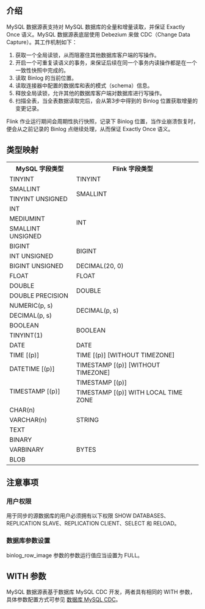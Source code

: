 ## 介绍

MySQL 数据源表支持对 MySQL 数据库的全量和增量读取，并保证 Exactly Once 语义。MySQL 数据源表底层使用 Debezium 来做 CDC（Change Data Capture）。其工作机制如下：
1. 获取一个全局读锁，从而阻塞住其他数据库客户端的写操作。
2. 开启一个可重复读语义的事务，来保证后续在同一个事务内读操作都是在一个一致性快照中完成的。
3. 读取 Binlog 的当前位置。
4. 读取连接器中配置的数据库和表的模式（schema）信息。
5. 释放全局读锁，允许其他的数据库客户端对数据库进行写操作。
6. 扫描全表，当全表数据读取完后，会从第3步中得到的 Binlog 位置获取增量的变更记录。

Flink 作业运行期间会周期性执行快照，记录下 Binlog 位置，当作业崩溃恢复时，便会从之前记录的 Binlog 点继续处理，从而保证 Exactly Once 语义。

## 类型映射
<table>
  <tr>
    <th><b>MySQL 字段类型</th>
    <th><b>Flink 字段类型</th>
  </tr>
  <tr>
    <td>TINYINT</td>
    <td>TINYINT</td>
  </tr>
  <tr>
    <td>SMALLINT</td>
    <td rowspan="2">SMALLINT</td>
  </tr>
  <tr>
    <td>TINYINT UNSIGNED</td>
  </tr>
  <tr>
    <td>INT</td>
    <td rowspan="3">INT</td>
  </tr>
  <tr>
    <td>MEDIUMINT</td>
  </tr>
  <tr>
    <td>SMALLINT UNSIGNED</td>
  </tr>
  <tr>
    <td>BIGINT</td>
    <td rowspan="2">BIGINT</td>
  </tr>
  <tr>
    <td>INT UNSIGNED</td>
    <td></td>
  </tr>
  <tr>
    <td>BIGINT UNSIGNED</td>
    <td>DECIMAL(20, 0)</td>
  </tr>
  <tr>
    <td>FLOAT</td>
    <td>FLOAT</td>
  </tr>
  <tr>
    <td>DOUBLE</td>
    <td rowspan="2">DOUBLE</td>
  </tr>
  <tr>
    <td>DOUBLE PRECISION</td>
  </tr>
  <tr>
    <td>NUMERIC(p, s)</td>
    <td rowspan="2">DECIMAL(p, s)</td>
  </tr>
  <tr>
    <td>DECIMAL(p, s)</td>
  </tr>
  <tr>
    <td>BOOLEAN</td>
    <td rowspan="2">BOOLEAN</td>
  </tr>
  <tr>
    <td>TINYINT(1)</td>
  </tr>
  <tr>
    <td>DATE</td>
    <td>DATE</td>
  </tr>
  <tr>
    <td>TIME [(p)]</td>
    <td>TIME [(p)] [WITHOUT TIMEZONE]</td>
  </tr>
  <tr>
    <td>DATETIME [(p)]</td>
    <td>TIMESTAMP [(p)] [WITHOUT TIMEZONE]</td>
  </tr>
  <tr>
    <td rowspan="2">TIMESTAMP [(p)]</td>
    <td>TIMESTAMP [(p)]</td>
  </tr>
  <tr>
    <td>TIMESTAMP [(p)] WITH LOCAL TIME ZONE</td>
  </tr>
  <tr>
    <td>CHAR(n)</td>
    <td rowspan="3">STRING</td>
  </tr>
  <tr>
    <td>VARCHAR(n)</td>
  </tr>
  <tr>
    <td>TEXT</td>
  </tr>
  <tr>
    <td>BINARY</td>
    <td rowspan="3">BYTES</td>
  </tr>
  <tr>
    <td>VARBINARY</td>
  </tr>
  <tr>
    <td> BLOB</td>
  </tr>
</table>

## 注意事项
### 用户权限
用于同步的源数据库的用户必须拥有以下权限 SHOW DATABASES、REPLICATION SLAVE、REPLICATION CLIENT、SELECT 和 RELOAD。

### 数据库参数设置
binlog_row_image 参数的参数运行值应当设置为 FULL。

## WITH 参数
MySQL 数据源表基于数据库 MySQL CDC 开发，两者具有相同的 WITH 参数，具体参数配置方式可参见 [数据库 MySQL CDC](https://cloud.tencent.com/document/product/849/52698)。

